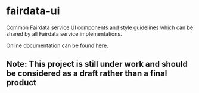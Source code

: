 # fairdata-ui
Common Fairdata service UI components and style guidelines which can be shared by all Fairdata service implementations.

Online documentation can be found [here](https://cscfi.github.io/fairdata-ui/).

## Note: This project is still under work and should be considered as a draft rather than a final product
